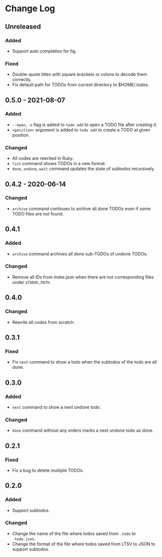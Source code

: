 # Change Log

## Unreleased

### Added
* Support auto completion for fig.

### Fixed
* Double-quote titles with square brackets or colons to decode them correctly.
* Fix default path for TODOs from current directory to $HOME/.todos.

## 0.5.0 - 2021-08-07

### Added
* `--open`, `-o` flag is added to `todo add` to open a TODO file after creating it.
* `<position>` argument is added to `todo add` to create a TODO at given position.

### Changed
* All codes are rewrited in Ruby.
* `list` command shows TODOs in a new format.
* `done`, `undone`, `wait` command updates the state of subtodos recursively.

## 0.4.2 - 2020-06-14

### Changed
* `archive` command continues to archive all done TODOs even if some TODO files are not found.

## 0.4.1

### Added
* `archive` command archives all done sub-TODOs of undone TODOs.

### Changed
* Remove all IDs from index.json when there are not corresponding files under `$TODOS_PATH`.

## 0.4.0

### Changed
* Rewrite all codes from scratch.

## 0.3.1

### Fixed
* Fix `next` command to show a todo when the subtodos of the todo are all done.

## 0.3.0

### Added
* `next` command to show a next undone todo.

### Changed
* `done` command without any orders marks a next undone todo as done.

## 0.2.1

### Fixed
* Fix a bug to delete multiple TODOs.

## 0.2.0

### Added
* Support subtodos.

### Changed
* Change the name of the file where todos saved from `.todo` to `.todo.json`.
* Change the format of the file where todos saved from LTSV to JSON to support subtodos.
